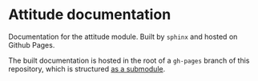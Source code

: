 # Attitude documentation

Documentation for the attitude module. Built by `sphinx` and hosted on Github Pages.

The built documentation is hosted in the root of a `gh-pages` branch of this repository, which is
structured [as a submodule](https://github.com/shiftyp/submodule-gh-pages-example).
